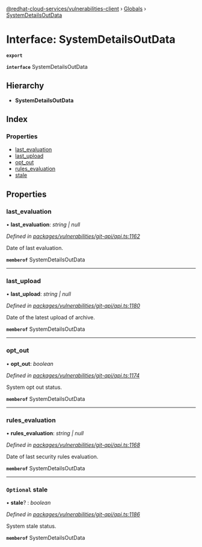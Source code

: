 [@redhat-cloud-services/vulnerabilities-client](../README.md) › [Globals](../globals.md) › [SystemDetailsOutData](systemdetailsoutdata.md)

# Interface: SystemDetailsOutData

**`export`** 

**`interface`** SystemDetailsOutData

## Hierarchy

* **SystemDetailsOutData**

## Index

### Properties

* [last_evaluation](systemdetailsoutdata.md#last_evaluation)
* [last_upload](systemdetailsoutdata.md#last_upload)
* [opt_out](systemdetailsoutdata.md#opt_out)
* [rules_evaluation](systemdetailsoutdata.md#rules_evaluation)
* [stale](systemdetailsoutdata.md#optional-stale)

## Properties

###  last_evaluation

• **last_evaluation**: *string | null*

*Defined in [packages/vulnerabilities/git-api/api.ts:1162](https://github.com/RedHatInsights/javascript-clients/blob/master/packages/vulnerabilities/git-api/api.ts#L1162)*

Date of last evaluation.

**`memberof`** SystemDetailsOutData

___

###  last_upload

• **last_upload**: *string | null*

*Defined in [packages/vulnerabilities/git-api/api.ts:1180](https://github.com/RedHatInsights/javascript-clients/blob/master/packages/vulnerabilities/git-api/api.ts#L1180)*

Date of the latest upload of archive.

**`memberof`** SystemDetailsOutData

___

###  opt_out

• **opt_out**: *boolean*

*Defined in [packages/vulnerabilities/git-api/api.ts:1174](https://github.com/RedHatInsights/javascript-clients/blob/master/packages/vulnerabilities/git-api/api.ts#L1174)*

System opt out status.

**`memberof`** SystemDetailsOutData

___

###  rules_evaluation

• **rules_evaluation**: *string | null*

*Defined in [packages/vulnerabilities/git-api/api.ts:1168](https://github.com/RedHatInsights/javascript-clients/blob/master/packages/vulnerabilities/git-api/api.ts#L1168)*

Date of last security rules evaluation.

**`memberof`** SystemDetailsOutData

___

### `Optional` stale

• **stale**? : *boolean*

*Defined in [packages/vulnerabilities/git-api/api.ts:1186](https://github.com/RedHatInsights/javascript-clients/blob/master/packages/vulnerabilities/git-api/api.ts#L1186)*

System stale status.

**`memberof`** SystemDetailsOutData
